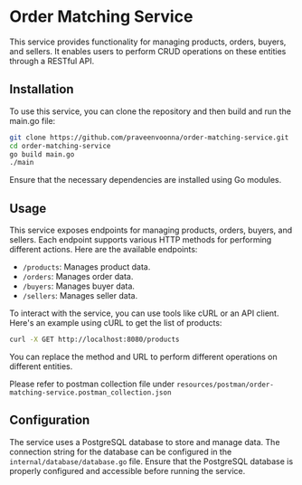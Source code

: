 # Order Matching Service

This service provides functionality for managing products, orders, buyers, and sellers. It enables users to perform CRUD operations on these entities through a RESTful API.

## Installation

To use this service, you can clone the repository and then build and run the main.go file:

```bash
git clone https://github.com/praveenvoonna/order-matching-service.git
cd order-matching-service
go build main.go
./main
```

Ensure that the necessary dependencies are installed using Go modules.

## Usage

This service exposes endpoints for managing products, orders, buyers, and sellers. Each endpoint supports various HTTP methods for performing different actions. Here are the available endpoints:

- `/products`: Manages product data.
- `/orders`: Manages order data.
- `/buyers`: Manages buyer data.
- `/sellers`: Manages seller data.

To interact with the service, you can use tools like cURL or an API client. Here's an example using cURL to get the list of products:

```bash
curl -X GET http://localhost:8080/products

```

You can replace the method and URL to perform different operations on different entities.

Please refer to postman collection file under `resources/postman/order-matching-service.postman_collection.json`

## Configuration
The service uses a PostgreSQL database to store and manage data. The connection string for the database can be configured in the `internal/database/database.go` file. Ensure that the PostgreSQL database is properly configured and accessible before running the service.